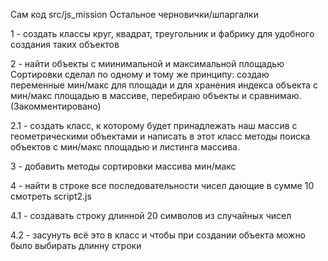 Сам код src/js_mission
Остальное черновички/шпаргалки

1 - создать классы круг, квадрат, треугольник и фабрику для удобного создания таких объектов

2 - найти объекты с миинимальной и максимальной площадью
Сортировки сделал по одному и тому же принципу:
создаю переменные мин/макс для площади и для хранения индекса объекта с мин/макс площадью
в массиве, перебираю объекты и сравнимаю.(Закомментировано)

2.1 - создать класс, к которому будет принадлежать наш массив с геометрическими объектами
и написать в этот класс методы поиска объектов с мин/макс площадью и листинга массива.

3 - добавить методы сортировки массива мин/макс

4 - найти в строке все последовательности чисел дающие в сумме 10
смотреть script2.js

4.1 - создавать строку длинной 20 символов из случайных чисел

4.2 - засунуть всё это в класс и чтобы при создании объекта
можно было выбирать длинну строки
